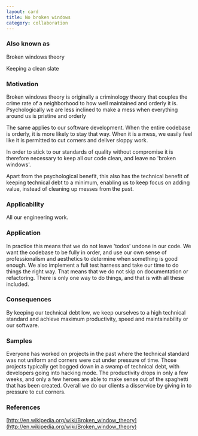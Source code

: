 ```yaml
---
layout: card
title: No broken windows
category: collaboration
---
```


### Also known as

Broken windows theory

Keeping a clean slate

### Motivation

Broken windows theory is originally a criminology theory that couples the crime rate of a neighborhood to how well maintained and orderly it is. Psychologically we are less inclined to make a mess when everything around us is pristine and orderly

The same applies to our software development. When the entire codebase is orderly, it is more likely to stay that way. When it is a mess, we easily feel like it is permitted to cut corners and deliver sloppy work.

In order to stick to our standards of quality without compromise it is therefore necessary to keep all our code clean, and leave no 'broken windows'.

Apart from the psychological benefit, this also has the technical benefit of keeping technical debt to a minimum, enabling us to keep focus on adding value, instead of cleaning up messes from the past.

### Applicability

All our engineering work.

### Application

In practice this means that we do not leave 'todos' undone in our code. We want the codebase to be fully in order, and use our own sense of professionalism and aesthetics to determine when something is good enough. We also implement a full test harness and take our time to do things the right way. That means that we do not skip on documentation or refactoring. There is only one way to do things, and that is with all these included.

### Consequences

By keeping our technical debt low, we keep ourselves to a high technical standard and achieve maximum productivity, speed and maintainability or our software.

### Samples

Everyone has worked on projects in the past where the technical standard was not uniform and corners were cut under pressure of time. Those projects typically get bogged down in a swamp of technical debt, with developers going into hacking mode. The productivity drops in only a few weeks, and only a few heroes are able to make sense out of the spaghetti that has been created. Overall we do our clients a disservice by giving in to pressure to cut corners.

### References

[http://en.wikipedia.org/wiki/Broken_window_theory](http://en.wikipedia.org/wiki/Broken_window_theory)
